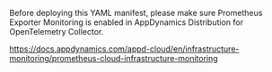Before deploying this YAML manifest, please make sure Prometheus Exporter Monitoring is enabled in AppDynamics Distribution for OpenTelemetry Collector. 

https://docs.appdynamics.com/appd-cloud/en/infrastructure-monitoring/prometheus-cloud-infrastructure-monitoring